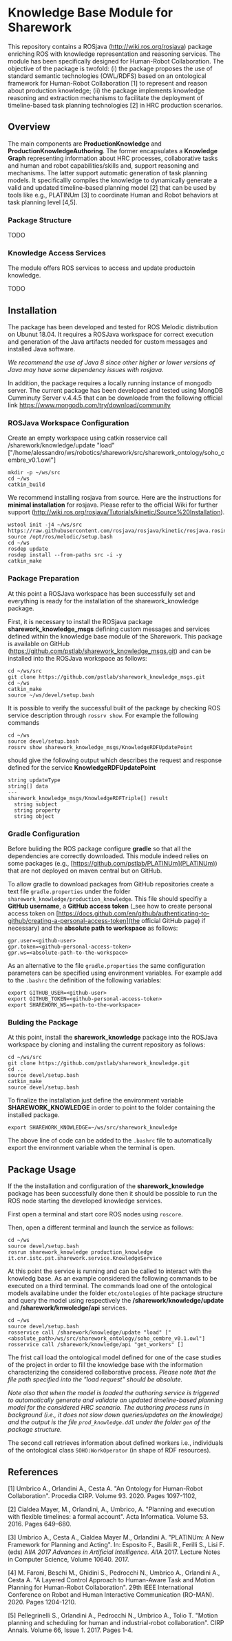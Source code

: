 # Knowledge Base Module for Sharework

This repository contains a ROSjava (http://wiki.ros.org/rosjava) package enriching ROS with knowledge representation and reasoning services. The module has been specifically designed for Human-Robot Collaboration. The objective of the package is twofold: (i) the package proposes the use of standard semantic technologies (OWL/RDFS) based on an ontological framework for Human-Robot Collaboration [1] to represent and reason about production knowledge; (ii) the package implements knowledge reasoning and extraction mechanisms to facilitate the deployment of timeline-based task planning technologies [2] in HRC production scenarios.

## Overview

The main components are **ProductionKnowledge** and **ProductionKnowledgeAuthoring**. The former encapsulates a **Knowledge Graph** representing information about  HRC processes, collaborative tasks and human and robot capabilities/skills and, support reasoning and mechanisms. The latter support automatic generation of task planning models. It specificallly compiles the knowledge to dynamically generate a valid and updated timeline-based planning model [2] that can be used by tools like e.g., PLATINUm [3] to coordinate Human and Robot behaviors at task planning level [4,5].

### Package Structure

TODO


### Knowledge Access Services

The module offers ROS services to access and update productoin knowledge.

TODO


## Installation

The package has been developed and tested for ROS Melodic distribution on Ubunut 18.04. It requires a ROSJava workspace for correct execution and generation of the Java artifacts needed for custom messages and installed Java software.

_We recommend the use of Java 8 since other higher or lower versions of Java may have some dependency issues with rosjava._

In addition, the package requires a locally running instance of mongodb server. The current package has been developed and tested using MongDB Cumminuty Server v.4.4.5 that can be downloade from the following official link https://www.mongodb.com/try/download/community 

### ROSJava Workspace Configuration

Create an empty workspace using catkin rosservice call /sharework/knowledge/update "load" ["/home/alessandro/ws/robotics/sharework/src/sharework_ontology/soho_cembre_v0.1.owl"]


```
mkdir -p ~/ws/src
cd ~/ws
catkin_build
```

We recommend installing rosjava from source. Here are the instructions for **minimal installation** for rosjava. Please refer to the official Wiki for further support (http://wiki.ros.org/rosjava/Tutorials/kinetic/Source%20Installation).

```
wstool init -j4 ~/ws/src https://raw.githubusercontent.com/rosjava/rosjava/kinetic/rosjava.rosinstall
source /opt/ros/melodic/setup.bash
cd ~/ws
rosdep update
rosdep install --from-paths src -i -y
catkin_make
```

### Package Preparation 

At this point a ROSJava workspace has been successfully set and everything is ready for the installation of the sharework_knowledge package. 

First, it is necessary to install the ROSjava package **sharework_knowledge_msgs** defining custom messages and services defined within the knowledge base module of the Sharework. This package is available on GitHub (https://github.com/pstlab/sharework_knowledge_msgs.git) and can be installed into the ROSJava workspace as follows: 

```
cd ~/ws/src
git clone https://github.com/pstlab/sharework_knowledge_msgs.git
cd ~/ws
catkin_make
source ~/ws/devel/setup.bash
```

It is possible to verify the successful built of the package by checking ROS service description through ```rossrv show```. For example the following commands

```
cd ~/ws
source devel/setup.bash
rossrv show sharework_knowledge_msgs/KnowledgeRDFUpdatePoint
```
should give the following output which describes the request and response defined for the service **KnowledgeRDFUpdatePoint**

```
string updateType
string[] data
---
sharework_knowledge_msgs/KnowledgeRDFTriple[] result
  string subject
  string property
  string object

```

### Gradle Configuration

Before buliding the ROS package configure **gradle** so that all the dependencies are correctly downloaded. This module indeed relies on some packages (e.g., [https://github.com/pstlab/PLATINUm](PLATINUm)) that are not deployed on maven central but on GitHub. 

To allow gradle to download packages from GitHub repositories create a text file ```gradle.properties``` under the folder ```sharework_knowledge/production_knowledge```. This file should specifiy a **GitHub username**, a **GitHub access token** (_see how to create personal access token on [https://docs.github.com/en/github/authenticating-to-github/creating-a-personal-access-token](the official GitHub page) if necessary) and the **absolute path to workspace** as follows: 

```
gpr.user=<github-user>
gpr.token=<github-personal-access-token>
gpr.ws=<absolute-path-to-the-workspace>
```

As an alternative to the file ```gradle.properties``` the same configuration parameters can be specified using environment variables. For example add to the ```.bashrc``` the definition of the following variables:

```
export GITHUB_USER=<github-user>
export GITHUB_TOKEN=<github-personal-access-token>
export SHAREWORK_WS=<path-to-the-workspace>
```

### Bulding the Package

At this point, install the **sharework_knowledge** package into the ROSJava workspace by cloning and installing the current repository as follows: 

```
cd ~/ws/src
git clone https://github.com/pstlab/sharework_knowledge.git
cd ..
source devel/setup.bash
catkin_make
source devel/setup.bash
```

To finalize the installation just define the environment variable **SHAREWORK_KNOWLEDGE** in order to point to the folder containing the installed package. 

```
export SHAREWORK_KNOWLEDGE=~/ws/src/sharework_knowledge
```

The above line of code can be added to the ```.bashrc``` file to automatically export the environment variable when the terminal is open. 

## Package Usage 

If the the installation and configuration of the **sharework_knowledge** package has been successfully done then it should be possible to run the ROS node starting the developed knowledge services.

First open a terminal and start core ROS nodes using ```roscore```. 

Then, open a different terminal and launch the service as follows:

```
cd ~/ws
source devel/setup.bash
rosrun sharework_knowledge production_knowledge it.cnr.istc.pst.sharework.service.KnowledgeService
```

At this point the service is running and can be called to interact with the knowledg base. As an example considered the following commands to be executed on a third terminal. The commands load one of the ontological models availabine under the folder ```etc/ontologies``` of hte package structure and query the model using respectively the **/sharework/knowledge/update** and **/sharework/knwoledge/api** services.

```
cd ~/ws
source devel/setup.bash
rosservice call /sharework/knowledge/update "load" ["<absolute_path>/ws/src/sharework_ontology/soho_cembre_v0.1.owl"]
rosservice call /sharework/knowledge/api "get_workers" []
```

The frist call load the ontological model defined for one of the case studies of the project in order to fill the knowledge base with the information characterizing the considered collaborative process. _Please note that the file path specified into the "load request" should be absolute._ 

_Note also that when the model is loaded the authoring service is triggered to automatically generate and validate an updated timeline-based planning model for the considered HRC scenario. The authoring process runs in background (i.e., it does not slow down queries/updates on the knowledge) and the output is the file ```prod_knowledge.ddl``` under the folder ```gen``` of the package structure._

The second call retrieves information about defined workers i.e., individuals of the ontological class ```SOHO:WorkOperator``` (in shape of RDF resources).



## References 

[1] Umbrico A., Orlandini A., Cesta A. "An Ontology for Human-Robot Collaboration". Procedia CIRP. Volume 93. 2020. Pages 1097-1102,

[2] Cialdea Mayer, M., Orlandini, A., Umbrico, A. "Planning and execution with flexible timelines: a formal account". Acta Informatica. Volume 53. 2016. Pages 649–680.

[3] Umbrico A., Cesta A., Cialdea Mayer M., Orlandini A. "PLATINUm: A New Framework for Planning and Acting". In: Esposito F., Basili R., Ferilli S., Lisi F. (eds) AI*IA 2017 Advances in Artificial Intelligence. AI*IA 2017. Lecture Notes in Computer Science, Volume 10640. 2017.

[4] M. Faroni, Beschi M., Ghidini S., Pedrocchi N., Umbrico A., Orlandini A., Cesta A. "A Layered Control Approach to Human-Aware Task and Motion Planning for Human-Robot Collaboration". 29th IEEE International Conference on Robot and Human Interactive Communication (RO-MAN). 2020. Pages 1204-1210.

[5] Pellegrinelli S., Orlandini A., Pedrocchi N., Umbrico A., Tolio T. "Motion planning and scheduling for human and industrial-robot collaboration". CIRP Annals.
Volume 66, Issue 1. 2017. Pages 1-4.
